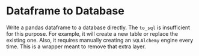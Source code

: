 # Dataframe to Database

Write a pandas dataframe to a database directly. The `to_sql` is insufficient for this purpose. For example, it will create a new table or replace the existing one. Also, it requires manually creating an `SQLAlchemy` engine every time. This is a wrapper meant to remove that extra layer.
